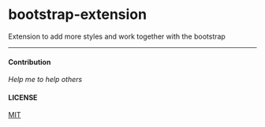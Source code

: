 # bootstrap-extension
Extension to add more styles and work together with the bootstrap 

---

#### Contribution

*Help me to help others*

#### LICENSE

[MIT](https://github.com/TechNobre/bootstrap-extension/blob/main/LICENSE)